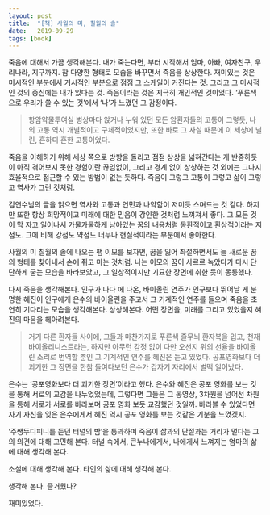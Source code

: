 ```yaml
---
layout: post
title:  "[책] 사월의 미, 칠월의 솔"
date:   2019-09-29
tags: [book]
---
```


죽음에 대해서 가끔 생각해본다. 내가 죽는다면, 부터 시작해서 엄마, 아빠, 여자친구, 우리나라, 지구까지. 참 다양한 형태로 모습을 바꾸면서 죽음을 상상한다. 재미있는 것은 미시적인 부분에서 거시적인 부분으로 점점 그 스케일이 커진다는 것. 그리고 그 미시적인 것의 중심에는 내가 있다는 것. 죽음이라는 것은 지극히 개인적인 것이었다. ‘푸른색으로 우리가 쓸 수 있는 것’에서 ‘나’가 느꼈던 그 감정이다.

<blockquote>
항암약물투여실 병상마다 앉거나 누워 있던 모든 암환자들의 고통이 그렇듯, 나의 고통 역시 개별적이고 구체적이었지만, 또한 바로 그 사실 때문에 이 세상에 널린, 흔하디 흔한 고통이었다.
</blockquote>

죽음을 이해하기 위해 세상 쪽으로 방향을 돌리고 점점 상상을 넓혀간다는 게 반증하듯이 아직 겪어보지 못한 경험이란 끊임없이, 그리고 경계 없이 상상하는 것 외에는 그다지 효율적으로 접근할 수 있는 방법이 없는 듯하다. 죽음이 그렇고 고통이 그렇고 삶이 그렇고 역사가 그런 것처럼.

김연수님의 글을 읽으면 역사와 고통과 연민과 나약함이 저미듯 스며드는 것 같다. 하지만 또한 항상 희망적이고 미래에 대한 믿음이 강인한 것처럼 느껴져서 좋다. 그 모든 것이 막 자고 일어나서 가물가물하게 남아있는 꿈의 내용처럼 몽환적이고 환상적이라는 지점도. 그에 비해 강점도 약점도 너무나 현실적이라는 부분에서 좋아한다.

사월의 미 칠월의 솔에 나오는 팸 이모를 보자면, 꿈을 잃어 좌절하면서도 늘 새로운 꿈의 형태를 찾아내서 손에 쥐고 마는 것처럼. 나는 이모의 꿈이 사르르 녹았다가 다시 단단하게 굳는 모습을 바라보았고, 그 일상적이지만 기묘한 장면에 취한 듯이 몽롱했다.

다시 죽음을 생각해본다. 인구가 나다 에 나온, 바이올린 연주가 인구보다 뛰어날 게 분명한 혜진이 인구에게 은수의 바이올린을 주고서 그 기계적인 연주를 들으며 죽음을 초연히 기다리는 모습을 생각해본다. 상상해본다. 어떤 장면을, 미래를 그리고 있었을지 혜진의 마음을 헤아려본다.

<blockquote>
거기 다른 환자들 사이에, 그들과 마찬가지로 푸른색 줄무늬 환자복을 입고, 천재 바이올리니스트라는, 하지만 아무런 감정 없이 다만 오선지 위의 선율을 바이올린 소리로 번역할 뿐인 그 기계적인 연주를 혜진은 듣고 있었다. 공포영화보다 더 괴기한 그 장면을 한참 들여다보던 은수가 갑자기 자리에서 벌떡 일어났다.
</blockquote>

은수는 ‘공포영화보다 더 괴기한 장면’이라고 했다. 은수와 혜진은 공포 영화를 보는 것을 통해 서로의 교감을 나누었었는데, 그렇다면 그들은 그 동영상, 3차원을 넘어선 차원을 통해 서로가 서로를 바라보며 공포 영화 보듯 교감했던 것일까. 바라볼 수 있었다면 자기 자신을 잊은 은수에게서 혜진 역시 공포 영화를 보는 것같은 기분을 느꼈겠지.

‘주쌩뚜디피니를 듣던 터널의 밤’을 통과하며 죽음이 삶과의 단절과는 거리가 멀다는 그의 의견에 대해 고민해 본다. 터널 속에서, 큰누나에게서, 나에게서 느껴지는 엄마의 삶에 대해 생각해 본다.

소설에 대해 생각해 본다. 타인의 삶에 대해 생각해 본다.

생각해 본다. 즐거웠나?

재미있었다.